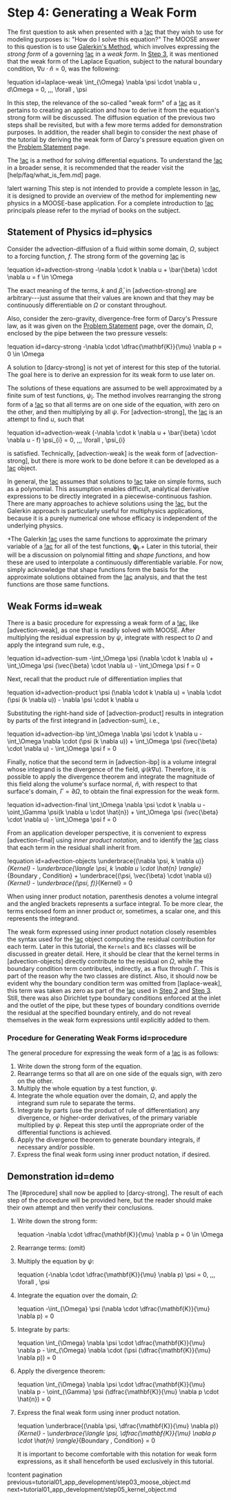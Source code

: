 # Step 4: Generating a Weak Form

The first question to ask when presented with a [!ac](PDE) that they wish to use for modeling purposes is: "How do I solve this equation?" The MOOSE answer to this question is to use [Galerkin's Method](#galerkin), which involves expressing the *strong form* of a governing [!ac](PDE) in a *weak form*. In [Step 3](tutorial01_app_development/step03_moose_object.md#physics), it was mentioned that the weak form of the Laplace Equation, subject to the natural boundary condition, $\nabla u \cdot \hat{n} = 0$, was the following:

!equation id=laplace-weak
\int_{\Omega} \nabla \psi \cdot \nabla u \, d\Omega = 0, \,\,\, \forall \, \psi

In this step, the relevance of the so-called "weak form" of a [!ac](PDE) as it pertains to creating an application and how to derive it from the equation's strong form will be discussed. The diffusion equation of the previous two steps shall be revisited, but with a few more terms added for demonstration purposes. In addition, the reader shall begin to consider the next phase of the tutorial by deriving the weak form of Darcy's pressure equation given on the [Problem Statement](tutorial01_app_development/problem_statement.md#equations) page.

The [!ac](FEM) is a method for solving differential equations. To understand the [!ac](FEM) in a broader sense, it is recommended that the reader visit the [help/faq/what_is_fem.md] page.

!alert warning
This step is not intended to provide a complete lesson in [!ac](FEM), it is designed to provide an overview of the method for implementing
new physics in a MOOSE-base application. For a complete introduction to [!ac](FEM) principals please refer to the myriad of books on the subject.

## Statement of Physics id=physics

Consider the advection-diffusion of a fluid within some domain, $\Omega$, subject to a forcing function, $f$. The strong form of the governing [!ac](PDE) is

!equation id=advection-strong
-\nabla \cdot k \nabla u + \bar{\beta} \cdot \nabla u = f \in \Omega

The exact meaning of the terms, $k$ and $\bar{\beta}$, in [advection-strong] are arbitrary---just assume that their values are known and that they may be continuously differentiable on $\Omega$ or constant throughout.

Also, consider the zero-gravity, divergence-free form of Darcy's Pressure law, as it was given on the [Problem Statement](tutorial01_app_development/problem_statement.md#equations) page, over the domain, $\Omega$, enclosed by the pipe between the two pressure vessels:

!equation id=darcy-strong
-\nabla \cdot \dfrac{\mathbf{K}}{\mu} \nabla p = 0 \in \Omega

A solution to [darcy-strong] is not yet of interest for this step of the tutorial. The goal here is to derive an expression for its weak form to use later on.

The solutions of these equations are assumed to be well approximated by a finite sum of test functions, $\psi_{i}$. The method involves rearranging the strong form of a [!ac](PDE) so that all terms are on one side of the equation, with zero on the other, and then multiplying by all $\psi$. For [advection-strong],
the [!ac](MWR) is an attempt to find $u$, such that

!equation id=advection-weak
(-\nabla \cdot k \nabla u + \bar{\beta} \cdot \nabla u - f) \psi_{i} = 0, \,\,\, \forall \, \psi_{i}

is satisfied. Technically, [advection-weak] is the weak form of [advection-strong], but there is more work to be done before it can be developed as a [!ac](MOOSE) object.

In general, the [!ac](FEM) assumes that solutions to [!ac](PDEs) take on simple forms, such as a polynomial. This assumption enables difficult, analytical derivative expressions to be directly integrated in a piecewise-continuous fashion. There are many approaches to achieve solutions using the [!ac](FEM), but the Galerkin approach is particularly useful for multiphysics applications, because it is a purely numerical one whose efficacy is independent of the underlying physics.

+The Galerkin [!ac](FEM) uses the same functions to approximate the primary variable of a [!ac](PDE) for all of the test functions, $\boldsymbol{\psi_{i}}$.+ Later in this tutorial, their will be a discussion on polynomial fitting and *shape functions*, and how these are used to interpolate a continuously differentiable variable. For now, simply acknowledge that shape functions form the basis for the approximate solutions obtained from the [!ac](FE) analysis, and that the test functions are those same functions.

## Weak Forms id=weak

There is a basic procedure for expressing a weak form of a [!ac](PDE), like [advection-weak],
as one that is readily solved with MOOSE. After multiplying the residual expression by $\psi$, integrate with respect to $\Omega$ and apply the integrand sum rule, e.g.,

!equation id=advection-sum
-\int_\Omega \psi (\nabla \cdot k \nabla u) + \int_\Omega \psi (\vec{\beta} \cdot \nabla u) - \int_\Omega \psi f = 0

Next, recall that the product rule of differentiation implies that

!equation id=advection-product
\psi (\nabla \cdot k \nabla u) = \nabla \cdot (\psi (k \nabla u)) - \nabla \psi \cdot k \nabla u

Substituting the right-hand side of [advection-product] results in integration by parts of the first integrand in [advection-sum], i.e.,

!equation id=advection-ibp
\int_\Omega \nabla \psi \cdot k \nabla u - \int_\Omega \nabla \cdot (\psi (k \nabla u)) + \int_\Omega \psi (\vec{\beta} \cdot \nabla u) - \int_\Omega \psi f = 0

Finally, notice that the second term in [advection-ibp] is a volume integral whose integrand is the divergence of the field, $\psi (k \nabla u)$. Therefore, it is possible to apply the divergence theorem and integrate the magnitude of this field along the volume's surface normal, $\hat{n}$, with respect to that surface's domain, $\Gamma = \partial \Omega$, to obtain the final expression for the weak form.

!equation id=advection-final
\int_\Omega \nabla \psi \cdot k \nabla u - \oint_\Gamma \psi(k \nabla u \cdot \hat{n}) + \int_\Omega \psi (\vec{\beta} \cdot \nabla u) - \int_\Omega \psi f = 0

From an application developer perspective, it is convenient to express [advection-final] using *inner product notation*, and to identify the [!ac](MOOSE) class that each term in the residual shall inherit from.

!equation id=advection-objects
\underbrace{(\nabla \psi, k \nabla u)}_{Kernel} - \underbrace{\langle \psi, k \nabla u \cdot \hat{n} \rangle}_{Boundary \, Condition} + \underbrace{(\psi, \vec{\beta} \cdot \nabla u)}_{Kernel} - \underbrace{(\psi, f)}_{Kernel} = 0

When using inner product notation, parenthesis denotes a volume integral and the angled brackets represents a surface integral. To be more clear, the terms enclosed form an inner product or, sometimes, a scalar one, and this represents the integrand.

The weak form expressed using inner product notation closely resembles the syntax used for the [!ac](MOOSE) object computing the residual contribution for each term. Later in this tutorial, the `Kernels` and `BCs` classes will be discussed in greater detail. Here, it should be clear that the kernel terms in [advection-objects] directly contribute to the residual on $\Omega$, while the boundary condition term contributes, indirectly, as a flux through $\Gamma$. This is part of the reason why the two classes are distinct. Also, it should now be evident why the boundary condition term was omitted from [laplace-weak], this term was taken as zero as part of the [!ac](BVP) used in [Step 2](tutorial01_app_development/step02_input_file.md#physics) and [Step 3](tutorial01_app_development/step03_moose_object.md#physics). Still, there was also Dirichlet type boundary conditions enforced at the inlet and the outlet of the pipe, but these types of boundary conditions override the residual at the specified boundary entirely, and do not reveal themselves in the weak form expressions until explicitly added to them.

### Procedure for Generating Weak Forms id=procedure

The general procedure for expressing the weak form of a [!ac](PDE) is as follows:

1. Write down the strong form of the equation.
2. Rearrange terms so that all are on one side of the equals sign, with zero on the other.
3. Multiply the whole equation by a test function, $\psi$.
4. Integrate the whole equation over the domain, $\Omega$, and apply the integrand sum rule to separate the terms.
5. Integrate by parts (use the product of rule of differentiation) any divergence, or higher-order derivatives, of the primary variable multiplied by $\psi$. Repeat this step until the appropriate order of the differential functions is achieved.
6. Apply the divergence theorem to generate boundary integrals, if necessary and/or possible.
7. Express the final weak form using inner product notation, if desired.

## Demonstration id=demo

The [#procedure] shall now be applied to [darcy-strong]. The result of each step of the procedure will be provided here, but the reader should make their own attempt and then verify their conclusions.

1. Write down the strong form:

   !equation
   -\nabla \cdot \dfrac{\mathbf{K}}{\mu} \nabla p = 0 \in \Omega

2. Rearrange terms: (omit)
3. Multiply the equation by $\psi$:

   !equation
   (-\nabla \cdot \dfrac{\mathbf{K}}{\mu} \nabla p) \psi = 0, \,\,\, \forall \, \psi

4. Integrate the equation over the domain, $\Omega$:

   !equation
   -\int_{\Omega} \psi (\nabla \cdot \dfrac{\mathbf{K}}{\mu} \nabla p) = 0

5. Integrate by parts:

   !equation
   \int_{\Omega} \nabla \psi \cdot \dfrac{\mathbf{K}}{\mu} \nabla p - \int_{\Omega} \nabla \cdot (\psi (\dfrac{\mathbf{K}}{\mu} \nabla p)) = 0

6. Apply the divergence theorem:

   !equation
   \int_{\Omega} \nabla \psi \cdot \dfrac{\mathbf{K}}{\mu} \nabla p - \oint_{\Gamma} \psi (\dfrac{\mathbf{K}}{\mu} \nabla p \cdot \hat{n}) = 0

7. Express the final weak form using inner product notation.

   !equation
   \underbrace{(\nabla \psi, \dfrac{\mathbf{K}}{\mu} \nabla p)}_{Kernel} - \underbrace{\langle \psi, \dfrac{\mathbf{K}}{\mu} \nabla p \cdot \hat{n} \rangle}_{Boundary \, Condition} = 0

   It is important to become comfortable with this notation for weak form expressions, as it shall henceforth be used exclusively in this tutorial.

!content pagination previous=tutorial01_app_development/step03_moose_object.md
                    next=tutorial01_app_development/step05_kernel_object.md
